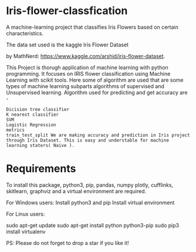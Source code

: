 # Iris-flower-classfication
A machine-learning project that classifies Iris Flowers based on certain characteristics.


The data set used is the kaggle Iris Flower Dataset

by MathNerd:  https://www.kaggle.com/arshid/iris-flower-dataset.


This Project is thorugh application of machine learning with python programming. It focuses on IRIS flower classification using Machine Learning with scikit tools. Here some of algorithm are used that are some types of machine learning subparts algorithms of supervised and Unsupervised learning. Algorithm used for predicting and get accuracy are -

    Dicision tree classifier
    K nearest classifier
    SVM
    Logistic Regression
    metrics
    train_test_split We are making accuracy and prediction in Iris project through Iris Dataset. This is easy and understable for machine learning staters( Naive ).

# Requirements

To install this package, python3, pip, pandas, numpy plotly, cufflinks, skitlearn, graphviz and a virtual environment are required.

For Windows users:
Install python3 and pip
Install virtual environment

For Linux users:

sudo apt-get update
sudo apt-get install python python3-pip
sudo pip3 install virtualenv 



PS: Please do not forget to drop a star if you like it!

